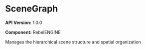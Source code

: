 # SceneGraph

**API Version:** 1.0.0

**Component:** RebelENGINE

Manages the hierarchical scene structure and spatial organization

